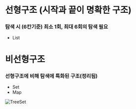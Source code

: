 # 선형구조 (시작과 끝이 명확한 구조)
### 탐색 시 (6칸기준) 최소 1회, 최대 6회의 탐색 필요
- List


# 비선형구조
### 선형구조에 비해 탐색에 특화된 구조(정리됨)
- Set
- Map

![TreeSet](https://postfiles.pstatic.net/MjAyNDAxMDNfNDUg/MDAxNzA0MjQ0OTIzNDEz.dGWd-gSDBPptLL6OPZ_fS6eU-QmetPxOw-3dwLNDomYg.d6Vb3WzktAa4FpShHLC1eCOu11JwN2wwR4tEDI913m8g.PNG.only3322/%ED%99%94%EB%A9%B4_%EC%BA%A1%EC%B2%98_2024-01-03_101958.png?type=w966)